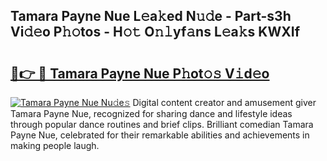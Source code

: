 ## Tamara Payne Nue L𝚎a𝚔ed N𝚞𝚍e - Part-s3h Vi𝚍𝚎o P𝚑𝚘tos - H𝚘𝚝 O𝚗𝚕yf𝚊ns L𝚎a𝚔s KWXIf

# <h2><a href="http://kf9cwni.oniu.top/?m=Tamara+Payne+Nue">🔗👉 🔴 Tamara Payne Nue P𝚑ot𝚘𝚜 V𝚒d𝚎o</a></h2>

[![Tamara Payne Nue Nu𝚍e𝚜](https://i.imgur.com/0qMVB7G.gif)](http://kf9cwni.oniu.top/?m=Tamara+Payne+Nue)
Digital content creator and amusement giver Tamara Payne Nue, recognized for sharing dance and lifestyle ideas through popular dance routines and brief clips. Brilliant comedian Tamara Payne Nue, celebrated for their remarkable abilities and achievements in making people laugh.  

